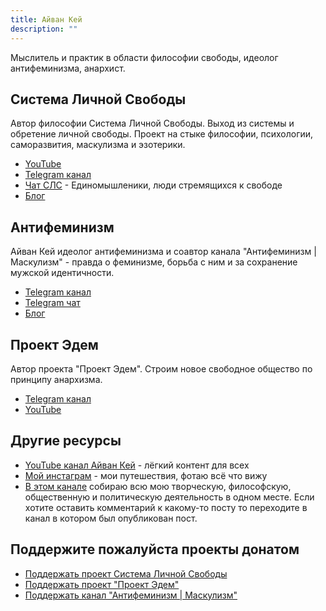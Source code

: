 ```yaml
---
title: Айван Кей
description: ""
---
```

Мыслитель и практик в области философии свободы, идеолог антифеминизма, анархист.

## Система Личной Свободы

Автор философии Система Личной Свободы. Выход из системы и обретение личной свободы. Проект на стыке философии, психологии, саморазвития, маскулизма и эзотерики.

- [YouTube](https://www.youtube.com/@slsfreedom)
- [Telegram канал](https://t.me/slsfreedom)
- [Чат СЛС](https://t.me/slsfreedom_chat) - Единомышленики, люди стремящихся к свободе
- [Блог](https://blog.p-libereco.org/ru/recent/1)

## Антифеминизм

Айван Кей идеолог антифеминизма и соавтор канала "Антифеминизм | Маскулизм" - правда о феминизме, борьба с ним и за сохранение мужской идентичности.

- [Telegram канал](https://t.me/antifem_battle)
- [Telegram чат](https://t.me/antifem_battle_chat)
- [Блог](https://blog.antifem-move.org/ru/recent/1)

## Проект Эдем

Автор проекта "Проект Эдем". Строим новое свободное общество по принципу анархизма.

- [Telegram канал](https://t.me/prjedem)
- [YouTube](https://www.youtube.com/@prjedem)

## Другие ресурсы

- [YouTube канал Айван Кей](https://www.youtube.com/@ivan-k8) - лёгкий контент для всех
- [Мой инстаграм](https://www.instagram.com/ivan_k_freedom) - мои путешествия, фотаю всё что вижу
- [В этом канале](https://t.me/ivan_k_8) собираю всю мою творческую, философскую, общественную и политическую деятельность в одном месте. Если хотите оставить комментарий к какому-то посту то переходите в канал в котором был опубликован пост.

## Поддержите пожалуйста проекты донатом

- [Поддержать проект Система Личной Свободы](https://p-libereco.org/ru/page/donate)
- [Поддержать проект "Проект Эдем"](https://prjedem.org/ru/page/donate)
- [Поддержать канал "Антифеминизм | Маскулизм"](https://blog.antifem-move.org/ru/page/donate)
